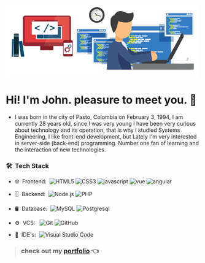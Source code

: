 ![image](dev.png)

# **Hi! I'm John. pleasure to meet you.** 👋

* I was born in the city of Pasto, Colombia on February 3, 1994, I am currently 28 years old, since I was very young I have been very curious about technology and its operation, that is why I studied Systems Engineering, I like front-end development, but Lately I'm very interested in server-side (back-end) programming. Number one fan of learning and the interaction of new technologies.

<h3> 🛠 &nbsp;Tech Stack</h3>

- 🌐 &nbsp;Frontend:&nbsp;
![HTML5](https://img.shields.io/badge/-HTML5-0A1A2F?style=flat&logo=HTML5)
![CSS3](https://img.shields.io/badge/-CSS3-0A1A2F?style=flat&logo=CSS3)
![javascript](https://img.shields.io/badge/-JavaScript-0A1A2F?style=flat&logo=JavaScript)
![vue](https://img.shields.io/badge/-Vue.js-0A1A2F?style=flat&logo=Vue.js)
![angular](https://img.shields.io/badge/-AngularJS-0A1A2F?style=flat&logo=AngularJS)

- 🗄 &nbsp;Backend:&nbsp;
![Node.js](https://img.shields.io/badge/-Node.js-0A1A2F?style=flat&logo=node.js)
![PHP](https://img.shields.io/badge/-PHP-0A1A2F?style=flat&logo=PHP)

- 🛢 &nbsp;Database:&nbsp;
![MySQL](https://img.shields.io/badge/-MySQL-0A1A2F?style=flat&logo=mysql&logoColor=00d8fd)
![Postgresql](https://img.shields.io/badge/-Postgresql-0A1A2F?style=flat&logo=postgresql)

- ⚙️ &nbsp;VCS: &nbsp;
![Git](https://img.shields.io/badge/-Git-0A1A2F?style=flat&logo=git)
![GitHub](https://img.shields.io/badge/-GitHub-0A1A2F?style=flat&logo=github)

- 🔧 &nbsp;IDE's:&nbsp;
![Visual Studio Code](https://img.shields.io/badge/-Visual%20Studio%20Code-0A1A2F?style=flat&logo=visual-studio-code&logoColor=007ACC)

> ### **check out my** **[portfolio](https://johntuti.netlify.app)** 👈 
